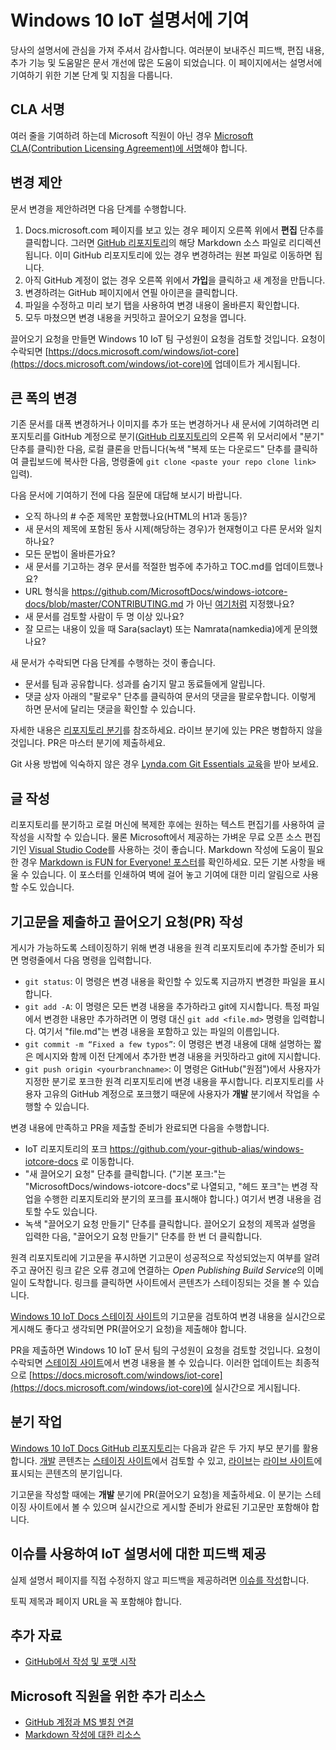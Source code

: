 # <a name="contributing-to-the-windows-10-iot-documentation"></a>Windows 10 IoT 설명서에 기여

당사의 설명서에 관심을 가져 주셔서 감사합니다. 여러분이 보내주신 피드백, 편집 내용, 추가 기능 및 도움말은 문서 개선에 많은 도움이 되었습니다. 이 페이지에서는 설명서에 기여하기 위한 기본 단계 및 지침을 다룹니다.

## <a name="sign-a-cla"></a>CLA 서명

여러 줄을 기여하려 하는데 Microsoft 직원이 아닌 경우 [Microsoft CLA(Contribution Licensing Agreement)에 서명](https://cla.microsoft.com/)해야 합니다. 

## <a name="proposing-a-change"></a>변경 제안

문서 변경을 제안하려면 다음 단계를 수행합니다.

1. Docs.microsoft.com 페이지를 보고 있는 경우 페이지 오른쪽 위에서 **편집** 단추를 클릭합니다.  그러면 [GitHub 리포지토리](https://github.com/MicrosoftDocs/windows-iotcore-docs)의 해당 Markdown 소스 파일로 리디렉션됩니다.  이미 GitHub 리포지토리에 있는 경우 변경하려는 원본 파일로 이동하면 됩니다.
2. 아직 GitHub 계정이 없는 경우 오른쪽 위에서 **가입**을 클릭하고 새 계정을 만듭니다.
3. 변경하려는 GitHub 페이지에서 연필 아이콘을 클릭합니다. 
4. 파일을 수정하고 미리 보기 탭을 사용하여 변경 내용이 올바른지 확인합니다.
5. 모두 마쳤으면 변경 내용을 커밋하고 끌어오기 요청을 엽니다.

끌어오기 요청을 만들면 Windows 10 IoT 팀 구성원이 요청을 검토할 것입니다. 요청이 수락되면 [https://docs.microsoft.com/windows/iot-core](https://docs.microsoft.com/windows/iot-core)에 업데이트가 게시됩니다.

## <a name="making-more-substantial-changes"></a>큰 폭의 변경

기존 문서를 대폭 변경하거나 이미지를 추가 또는 변경하거나 새 문서에 기여하려면 리포지토리를 GitHub 계정으로 분기([GitHub 리포지토리](https://github.com/MicrosoftDocs/windows-iotcore-docs)의 오른쪽 위 모서리에서 "분기" 단추를 클릭)한 다음, 로컬 클론을 만듭니다(녹색 "복제 또는 다운로드" 단추를 클릭하여 클립보드에 복사한 다음, 명령줄에 `git clone <paste your repo clone link>` 입력).

다음 문서에 기여하기 전에 다음 질문에 대답해 보시기 바랍니다.
* 오직 하나의 # 수준 제목만 포함했나요(HTML의 H1과 동등)? 
* 새 문서의 제목에 포함된 동사 시제(해당하는 경우)가 현재형이고 다른 문서와 일치하나요?
* 모든 문법이 올바른가요?
* 새 문서를 기고하는 경우 문서를 적절한 범주에 추가하고 TOC.md를 업데이트했나요?
* URL 형식을 https://github.com/MicrosoftDocs/windows-iotcore-docs/blob/master/CONTRIBUTING.md 가 아닌 [여기처럼](https://github.com/MicrosoftDocs/windows-iotcore-docs/blob/master/CONTRIBUTING.md) 지정했나요?
* 새 문서를 검토할 사람이 두 명 이상 있나요?
* 잘 모르는 내용이 있을 때 Sara(saclayt) 또는 Namrata(namkedia)에게 문의했나요?

새 문서가 수락되면 다음 단계를 수행하는 것이 좋습니다.
* 문서를 팀과 공유합니다. 성과를 숨기지 말고 동료들에게 알립니다.
* 댓글 상자 아래의 "팔로우" 단추를 클릭하여 문서의 댓글을 팔로우합니다. 이렇게 하면 문서에 달리는 댓글을 확인할 수 있습니다.

자세한 내용은 [리포지토리 분기](https://help.github.com/articles/fork-a-repo/)를 참조하세요. 라이브 분기에 있는 PR은 병합하지 않을 것입니다. PR은 마스터 분기에 제출하세요.

Git 사용 방법에 익숙하지 않은 경우 [Lynda.com Git Essentials 교육](https://www.lynda.com/Git-tutorials/Git-Essential-Training/100222-2.html)을 받아 보세요.

## <a name="authoring-your-contribution"></a>글 작성

리포지토리를 분기하고 로컬 머신에 복제한 후에는 원하는 텍스트 편집기를 사용하여 글 작성을 시작할 수 있습니다.  물론 Microsoft에서 제공하는 가벼운 무료 오픈 소스 편집기인 [Visual Studio Code](https://code.visualstudio.com/)를 사용하는 것이 좋습니다. Markdown 작성에 도움이 필요한 경우 [Markdown is FUN for Everyone! 포스터](windows-iotcore/media/DocsMarkdownPoster.pdf)를 확인하세요. 모든 기본 사항을 배울 수 있습니다. 이 포스터를 인쇄하여 벽에 걸어 놓고 기여에 대한 미리 알림으로 사용할 수도 있습니다. 

## <a name="submitting-your-contribution-and-filing-a-pull-request-pr"></a>기고문을 제출하고 끌어오기 요청(PR) 작성

게시가 가능하도록 스테이징하기 위해 변경 내용을 원격 리포지토리에 추가할 준비가 되면 명령줄에서 다음 명령을 입력합니다.
- `git status`: 이 명령은 변경 내용을 확인할 수 있도록 지금까지 변경한 파일을 표시합니다. 
- `git add -A`: 이 명령은 모든 변경 내용을 추가하라고 git에 지시합니다. 특정 파일에서 변경한 내용만 추가하려면 이 명령 대신 `git add <file.md>` 명령을 입력합니다. 여기서 "file.md"는 변경 내용을 포함하고 있는 파일의 이름입니다.
- `git commit -m “Fixed a few typos”`: 이 명령은 변경 내용에 대해 설명하는 짧은 메시지와 함께 이전 단계에서 추가한 변경 내용을 커밋하라고 git에 지시합니다.
- `git push origin <yourbranchname>`: 이 명령은 GitHub("원점")에서 사용자가 지정한 분기로 포크한 원격 리포지토리에 변경 내용을 푸시합니다. 리포지토리를 사용자 고유의 GitHub 계정으로 포크했기 때문에 사용자가 **개발** 분기에서 작업을 수행할 수 있습니다. 

변경 내용에 만족하고 PR을 제출할 준비가 완료되면 다음을 수행합니다.
- IoT 리포지토리의 포크 https://github.com/your-github-alias/windows-iotcore-docs 로 이동합니다.
- "새 끌어오기 요청" 단추를 클릭합니다. ("기본 포크:"는 "MicrosoftDocs/windows-iotcore-docs"로 나열되고, "헤드 포크"는 변경 작업을 수행한 리포지토리와 분기의 포크를 표시해야 합니다.) 여기서 변경 내용을 검토할 수도 있습니다. 
- 녹색 "끌어오기 요청 만들기" 단추를 클릭합니다. 끌어오기 요청의 제목과 설명을 입력한 다음, "끌어오기 요청 만들기" 단추를 한 번 더 클릭합니다.

원격 리포지토리에 기고문을 푸시하면 기고문이 성공적으로 작성되었는지 여부를 알려주고 끊어진 링크 같은 오류 경고에 연결하는 *Open Publishing Build Service*의 이메일이 도착합니다. 링크를 클릭하면 사이트에서 콘텐츠가 스테이징되는 것을 볼 수 있습니다.

[Windows 10 IoT Docs 스테이징 사이트](https://review.docs.microsoft.com/en-us/windows/iot-core/)의 기고문을 검토하여 변경 내용을 실시간으로 게시해도 좋다고 생각되면 PR(끌어오기 요청)을 제출해야 합니다.

PR을 제출하면 Windows 10 IoT 문서 팀의 구성원이 요청을 검토할 것입니다. 요청이 수락되면 [스테이징 사이트](https://review.docs.microsoft.com/en-us/windows/iot-core)에서 변경 내용을 볼 수 있습니다. 이러한 업데이트는 최종적으로 [https://docs.microsoft.com/windows/iot-core](https://docs.microsoft.com/windows/iot-core)에 실시간으로 게시됩니다.

## <a name="working-with-branches"></a>분기 작업

[Windows 10 IoT Docs GitHub 리포지토리](https://github.com/MicrosoftDocs/windows-iotcore-docs)는 다음과 같은 두 가지 부모 분기를 활용합니다. [개발](https://github.com/MicrosoftDocs/windows-iotcore-docs/tree/develop) 콘텐츠는 [스테이징 사이트](https://review.docs.microsoft.com/en-us/windows/iot-core)에서 검토할 수 있고, [라이브](https://github.com/MicrosoftDocs/windows-iotcore-docs/tree/live)는 [라이브 사이트](https://docs.microsoft.com/windows/iot-core)에 표시되는 콘텐츠의 분기입니다. 

기고문을 작성할 때에는 **개발** 분기에 PR(끌어오기 요청)을 제출하세요. 이 분기는 스테이징 사이트에서 볼 수 있으며 실시간으로 게시할 준비가 완료된 기고문만 포함해야 합니다.

## <a name="using-issues-to-provide-feedback-on-iot-documentation"></a>이슈를 사용하여 IoT 설명서에 대한 피드백 제공

실제 설명서 페이지를 직접 수정하지 않고 피드백을 제공하려면 [이슈를 작성](https://github.com/MicrosoftDocs/windows-iotcore-docs/issues)합니다.

토픽 제목과 페이지 URL을 꼭 포함해야 합니다.

## <a name="additional-resources"></a>추가 자료
- [GitHub에서 작성 및 포맷 시작](https://help.github.com/articles/getting-started-with-writing-and-formatting-on-github/)

## <a name="additional-resources-for-microsoft-employees"></a>Microsoft 직원을 위한 추가 리소스
- [GitHub 계정과 MS 별칭 연결](https://review.docs.microsoft.com/en-us/windows-authoring-guide/github-account#2-connect-your-github-account-and-ms-alias-on-the-microsoft-open-source-portal)
- [Markdown 작성에 대한 리소스](https://review.docs.microsoft.com/en-us/windows-authoring-guide/writing-guidance/writing-markdown)
